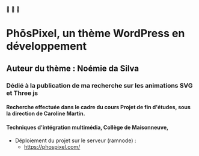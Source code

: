🔷 🔶 🔷

# PhōsPixel, un thème WordPress en développement

## Auteur du thème : Noémie da Silva

### Dédié à la publication de ma recherche sur les animations SVG et Three js

#### Recherche effectuée dans le cadre du cours Projet de fin d'études, sous la direction de Caroline Martin.

#### Techniques d'intégration multimédia, Collège de Maisonneuve,

- Déploiement du projet sur le serveur (ramnode) :
  - https://phospixel.com/
